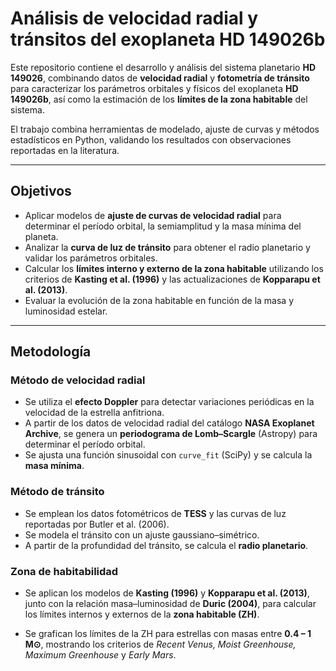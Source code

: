 # Análisis de velocidad radial y tránsitos del exoplaneta HD 149026b

Este repositorio contiene el desarrollo y análisis del sistema planetario **HD 149026**, combinando datos de **velocidad radial** y **fotometría de tránsito** para caracterizar los parámetros orbitales y físicos del exoplaneta **HD 149026b**, así como la estimación de los **límites de la zona habitable** del sistema.

El trabajo combina herramientas de modelado, ajuste de curvas y métodos estadísticos en Python, validando los resultados con observaciones reportadas en la literatura.

---

## Objetivos

- Aplicar modelos de **ajuste de curvas de velocidad radial** para determinar el período orbital, la semiamplitud y la masa mínima del planeta.
- Analizar la **curva de luz de tránsito** para obtener el radio planetario y validar los parámetros orbitales.
- Calcular los **límites interno y externo de la zona habitable** utilizando los criterios de **Kasting et al. (1996)** y las actualizaciones de **Kopparapu et al. (2013)**.
- Evaluar la evolución de la zona habitable en función de la masa y luminosidad estelar.

---

##  Metodología

###  Método de velocidad radial
- Se utiliza el **efecto Doppler** para detectar variaciones periódicas en la velocidad de la estrella anfitriona.  
- A partir de los datos de velocidad radial del catálogo **NASA Exoplanet Archive**, se genera un **periodograma de Lomb–Scargle** (Astropy) para determinar el período orbital.  
- Se ajusta una función sinusoidal con `curve_fit` (SciPy) y se calcula la **masa mínima**.

### Método de tránsito
- Se emplean los datos fotométricos de **TESS** y las curvas de luz reportadas por Butler et al. (2006).  
- Se modela el tránsito con un ajuste gaussiano–simétrico.
- A partir de la profundidad del tránsito, se calcula el **radio planetario**.

###  Zona de habitabilidad
- Se aplican los modelos de **Kasting (1996)** y **Kopparapu et al. (2013)**, junto con la relación masa–luminosidad de **Duric (2004)**, para calcular los límites internos y externos de la **zona habitable (ZH)**.

- Se grafican los límites de la ZH para estrellas con masas entre **0.4 – 1 M⊙**, mostrando los criterios de *Recent Venus, Moist Greenhouse, Maximum Greenhouse* y *Early Mars*.


